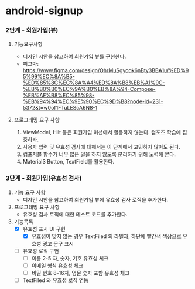 # android-signup
### 2단계 - 회원가입(뷰)
1. 기능요구사항
    - 디자인 시안을 참고하여 회원가입 뷰를 구현한다.
    - 피그마: https://www.figma.com/design/OhrMuSgyoqk6nBty3BBA1u/%ED%95%99%EC%8A%B5-%ED%85%8C%EC%8A%A4%ED%8A%B8%EB%A1%9C-%EB%B0%B0%EC%9A%B0%EB%8A%94-Compose-%EB%AF%B8%EC%85%98-%EB%94%94%EC%9E%90%EC%9D%B8?node-id=231-5372&t=w0of1FTuLEScA6N8-1

2. 프로그래밍 요구 사항
    1. ViewModel, Hilt 등은 회원가입 미션에서 활용하지 않는다. 컴포즈 학습에 집중하자.
    2. 사용자 입력 및 유효성 검사에 대해서는 이 단계에서 고민하지 않아도 된다.
    3. 컴포저블 함수가 너무 많은 일을 하지 않도록 분리하기 위해 노력해 본다.
    4. Material3 Button, TextField를 활용한다.

### 3단계 - 회원가입(유효성 검사)
1. 기능 요구 사항
    - 디자인 시안을 참고하여 회원가입 뷰에 유효성 검사 로직을 추가한다.
2. 프로그래밍 요구 사항
    - 유효성 검사 로직에 대한 테스트 코드를 추가한다.
3. 기능목록
    - [X] 유효성 표시 UI 구현
        - [X] 유효성이 맞지 않는 경우 TextFiled 의 라벨과, 하단에 빨간색 색상으로 유효성 경고 문구 표시
    - [ ] 유효성 로직 구현
        - [ ] 이름 2-5 자, 숫자, 기호 유효성 체크
        - [ ] 이메일 형식 유효성 체크
        - [ ] 비밀 번호  8-16자, 영문 숫자 포함 유효성 체크
    - [ ] TextFiled 와 유효성 로직 연동 

